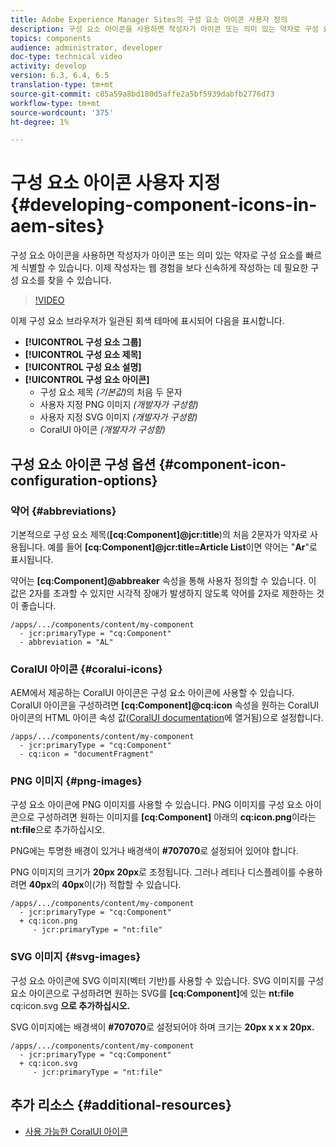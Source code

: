 ```yaml
---
title: Adobe Experience Manager Sites의 구성 요소 아이콘 사용자 정의
description: 구성 요소 아이콘을 사용하면 작성자가 아이콘 또는 의미 있는 약자로 구성 요소를 빠르게 식별할 수 있습니다. 이제 작성자는 웹 경험을 보다 신속하게 작성하는 데 필요한 구성 요소를 찾을 수 있습니다.
topics: components
audience: administrator, developer
doc-type: technical video
activity: develop
version: 6.3, 6.4, 6.5
translation-type: tm+mt
source-git-commit: c85a59a8bd180d5affe2a5bf5939dabfb2776d73
workflow-type: tm+mt
source-wordcount: '375'
ht-degree: 1%

---
```



# 구성 요소 아이콘 사용자 지정 {#developing-component-icons-in-aem-sites}

구성 요소 아이콘을 사용하면 작성자가 아이콘 또는 의미 있는 약자로 구성 요소를 빠르게 식별할 수 있습니다. 이제 작성자는 웹 경험을 보다 신속하게 작성하는 데 필요한 구성 요소를 찾을 수 있습니다.

>[!VIDEO](https://video.tv.adobe.com/v/16778/?quality=9&learn=on)

이제 구성 요소 브라우저가 일관된 회색 테마에 표시되어 다음을 표시합니다.

* **[!UICONTROL 구성 요소 그룹]**
* **[!UICONTROL 구성 요소 제목]**
* **[!UICONTROL 구성 요소 설명]**
* **[!UICONTROL 구성 요소 아이콘]**
   * 구성 요소 제목 *(기본값)*&#x200B;의 처음 두 문자
   * 사용자 지정 PNG 이미지 *(개발자가 구성함)*
   * 사용자 지정 SVG 이미지 *(개발자가 구성함)*
   * CoralUI 아이콘 *(개발자가 구성함)*

## 구성 요소 아이콘 구성 옵션 {#component-icon-configuration-options}

### 약어 {#abbreviations}

기본적으로 구성 요소 제목(**[cq:Component]@jcr:title**)의 처음 2문자가 약자로 사용됩니다. 예를 들어 **[cq:Component]@jcr:title=Article List**&#x200B;이면 약어는 &quot;**Ar**&quot;로 표시됩니다.

약어는 **[cq:Component]@abbreaker** 속성을 통해 사용자 정의할 수 있습니다. 이 값은 2자를 초과할 수 있지만 시각적 장애가 발생하지 않도록 약어를 2자로 제한하는 것이 좋습니다.

```plain
/apps/.../components/content/my-component
  - jcr:primaryType = "cq:Component"
  - abbreviation = "AL"
```

### CoralUI 아이콘 {#coralui-icons}

AEM에서 제공하는 CoralUI 아이콘은 구성 요소 아이콘에 사용할 수 있습니다. CoralUI 아이콘을 구성하려면 **[cq:Component]@cq:icon** 속성을 원하는 CoralUI 아이콘의 HTML 아이콘 속성 값([CoralUI documentation](https://helpx.adobe.com/experience-manager/6-5/sites/developing/using/reference-materials/coral-ui/coralui3/Coral.Icon.html)에 열거됨)으로 설정합니다.

```plain
/apps/.../components/content/my-component
  - jcr:primaryType = "cq:Component"
  - cq:icon = "documentFragment"
```

### PNG 이미지 {#png-images}

구성 요소 아이콘에 PNG 이미지를 사용할 수 있습니다. PNG 이미지를 구성 요소 아이콘으로 구성하려면 원하는 이미지를 **[cq:Component]** 아래의 **cq:icon.png**&#x200B;이라는 **nt:file**&#x200B;으로 추가하십시오.

PNG에는 투명한 배경이 있거나 배경색이 **#707070**&#x200B;로 설정되어 있어야 합니다.

PNG 이미지의 크기가 **20px 20px**&#x200B;로 조정됩니다. 그러나 레티나 디스플레이를 수용하려면 **40px**&#x200B;의 **40px**&#x200B;이(가) 적합할 수 있습니다.

```plain
/apps/.../components/content/my-component
  - jcr:primaryType = "cq:Component"
  + cq:icon.png
     - jcr:primaryType = "nt:file"
```

### SVG 이미지 {#svg-images}

구성 요소 아이콘에 SVG 이미지(벡터 기반)를 사용할 수 있습니다. SVG 이미지를 구성 요소 아이콘으로 구성하려면 원하는 SVG를 **[cq:Component]**&#x200B;에 있는 **nt:file** cq:icon.svg **으로 추가하십시오.**

SVG 이미지에는 배경색이 **#707070**&#x200B;로 설정되어야 하며 크기는 **20px x x x 20px.**

```plain
/apps/.../components/content/my-component
  - jcr:primaryType = "cq:Component"
  + cq:icon.svg
     - jcr:primaryType = "nt:file"
```

## 추가 리소스 {#additional-resources}

* [사용 가능한 CoralUI 아이콘](https://helpx.adobe.com/experience-manager/6-5/sites/developing/using/reference-materials/coral-ui/coralui3/Coral.Icon.html)
